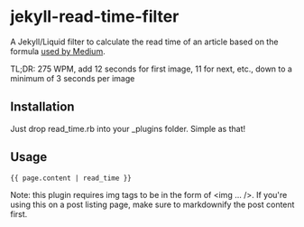 # jekyll-read-time-filter
A Jekyll/Liquid filter to calculate the read time of an article based on the formula [used by Medium](https://medium.com/the-story/read-time-and-you-bc2048ab620c).

TL;DR: 275 WPM, add 12 seconds for first image, 11 for next, etc., down to a minimum of 3 seconds per image

## Installation
Just drop read_time.rb into your _plugins folder. Simple as that!

## Usage
```
{{ page.content | read_time }}
```
Note: this plugin requires img tags to be in the form of <img ... />. If you're using this on a post listing page, make sure to markdownify the post content first.
